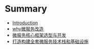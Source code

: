 # Summary

* [Introduction](README.md)
* [why微服务改造](why-microservice.md)
* [微服务核心框架选型与开发](chapter1.md)
* [打造构建全套微服务技术栈和基础设施](chapter2.md)

